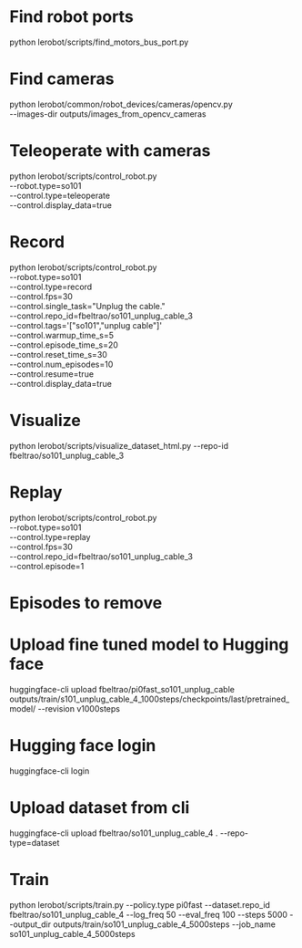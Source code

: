 # Find robot ports

python lerobot/scripts/find_motors_bus_port.py

# Find cameras

python lerobot/common/robot_devices/cameras/opencv.py \
    --images-dir outputs/images_from_opencv_cameras

# Teleoperate with cameras

python lerobot/scripts/control_robot.py \
  --robot.type=so101 \
  --control.type=teleoperate \
  --control.display_data=true


# Record

python lerobot/scripts/control_robot.py \
  --robot.type=so101 \
  --control.type=record \
  --control.fps=30 \
  --control.single_task="Unplug the cable." \
  --control.repo_id=fbeltrao/so101_unplug_cable_3 \
  --control.tags='["so101","unplug cable"]' \
  --control.warmup_time_s=5 \
  --control.episode_time_s=20 \
  --control.reset_time_s=30 \
  --control.num_episodes=10 \
  --control.resume=true \
  --control.display_data=true


# Visualize

python lerobot/scripts/visualize_dataset_html.py --repo-id fbeltrao/so101_unplug_cable_3

# Replay

python lerobot/scripts/control_robot.py \
  --robot.type=so101 \
  --control.type=replay \
  --control.fps=30 \
  --control.repo_id=fbeltrao/so101_unplug_cable_3 \
  --control.episode=1



 # Episodes to remove


# Upload fine tuned model to Hugging face

huggingface-cli upload fbeltrao/pi0fast_so101_unplug_cable outputs/train/s101_unplug_cable_4_1000steps/checkpoints/last/pretrained_model/ --revision v1000steps


# Hugging face login

huggingface-cli login


# Upload dataset from cli

huggingface-cli upload fbeltrao/so101_unplug_cable_4 . --repo-type=dataset


# Train

python lerobot/scripts/train.py --policy.type pi0fast --dataset.repo_id fbeltrao/so101_unplug_cable_4 --log_freq 50 --eval_freq 100 --steps 5000 --output_dir outputs/train/so101_unplug_cable_4_5000steps --job_name so101_unplug_cable_4_5000steps
